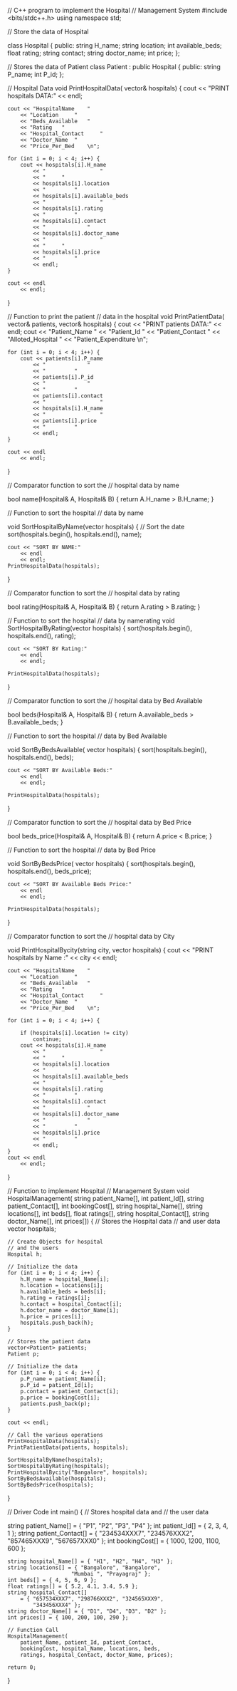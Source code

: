 
// C++ program to implement the Hospital
// Management System
#include <bits/stdc++.h>
using namespace std;

// Store the data of Hospital

class Hospital 
{
public:
	string H_name;
	string location;
	int available_beds;
	float rating;
	string contact;
	string doctor_name;
	int price;
};

// Stores the data of Patient
class Patient : public Hospital {
public:
	string P_name;
	int P_id;
};

// Hospital Data
void PrintHospitalData(
	vector<Hospital>& hospitals)
{
	cout << "PRINT hospitals DATA:"
		<< endl;

	cout << "HospitalName	 "
		<< "Location	 "
		<< "Beds_Available	 "
		<< "Rating	 "
		<< "Hospital_Contact	 "
		<< "Doctor_Name	 "
		<< "Price_Per_Bed	 \n";

	for (int i = 0; i < 4; i++) {
		cout << hospitals[i].H_name
			<< "				 "
			<< "	 "
			<< hospitals[i].location
			<< "		 "
			<< hospitals[i].available_beds
			<< "				 "
			<< hospitals[i].rating
			<< "		 "
			<< hospitals[i].contact
			<< "			 "
			<< hospitals[i].doctor_name
			<< "				 "
			<< "	 "
			<< hospitals[i].price
			<< "		 "
			<< endl;
	}

	cout << endl
		<< endl;
}

// Function to print the patient
// data in the hospital
void PrintPatientData(
	vector<Patient>& patients,
	vector<Hospital>& hospitals)
{
	cout << "PRINT patients DATA:"
		<< endl;
	cout << "Patient_Name	 "
		<< "Patient_Id	 "
		<< "Patient_Contact	 "
		<< "Alloted_Hospital	 "
		<< "Patient_Expenditure	 \n";

	for (int i = 0; i < 4; i++) {
		cout << patients[i].P_name
			<< "			 "
			<< "		 "
			<< patients[i].P_id
			<< "			 "
			<< "		 "
			<< patients[i].contact
			<< "				 "
			<< hospitals[i].H_name
			<< "				 "
			<< patients[i].price
			<< "		 "
			<< endl;
	}

	cout << endl
		<< endl;
}

// Comparator function to sort the
// hospital data by name


bool name(Hospital& A, Hospital& B)
{
	return A.H_name > B.H_name;
}

// Function to sort the hospital
// data by name


void SortHospitalByName(vector<Hospital> hospitals)
{
	// Sort the date
	sort(hospitals.begin(),
		hospitals.end(),
		name);

	cout << "SORT BY NAME:"
		<< endl
		<< endl;
	PrintHospitalData(hospitals);
}

// Comparator function to sort the
// hospital data by rating


bool rating(Hospital& A, Hospital& B)
{
	return A.rating > B.rating;
}

// Function to sort the hospital
// data by namerating
void SortHospitalByRating(vector<Hospital> hospitals)
{
	sort(hospitals.begin(),
		hospitals.end(),
		rating);

	cout << "SORT BY Rating:"
		<< endl
		<< endl;

	PrintHospitalData(hospitals);
}

// Comparator function to sort the
// hospital data by Bed Available


bool beds(Hospital& A, Hospital& B)
{
	return A.available_beds > B.available_beds;
}

// Function to sort the hospital
// data by Bed Available


void SortByBedsAvailable(
	vector<Hospital> hospitals)
{
	sort(hospitals.begin(),
		hospitals.end(),
		beds);

	cout << "SORT BY Available Beds:"
		<< endl
		<< endl;

	PrintHospitalData(hospitals);
}

// Comparator function to sort the
// hospital data by Bed Price

bool beds_price(Hospital& A, Hospital& B)
{
	return A.price < B.price;
}

// Function to sort the hospital
// data by Bed Price

void SortByBedsPrice(
	vector<Hospital> hospitals)
{
	sort(hospitals.begin(),
		hospitals.end(),
		beds_price);

	cout << "SORT BY Available Beds Price:"
		<< endl
		<< endl;

	PrintHospitalData(hospitals);
}

// Comparator function to sort the
// hospital data by City


void PrintHospitalBycity(string city, vector<Hospital> hospitals)
{
	cout << "PRINT hospitals by Name :"
		<< city << endl;

	cout << "HospitalName	 "
		<< "Location	 "
		<< "Beds_Available	 "
		<< "Rating	 "
		<< "Hospital_Contact	 "
		<< "Doctor_Name	 "
		<< "Price_Per_Bed	 \n";

	for (int i = 0; i < 4; i++) {

		if (hospitals[i].location != city)
			continue;
		cout << hospitals[i].H_name
			<< "				 "
			<< "	 "
			<< hospitals[i].location
			<< "		 "
			<< hospitals[i].available_beds
			<< "				 "
			<< hospitals[i].rating
			<< "		 "
			<< hospitals[i].contact
			<< "			 "
			<< hospitals[i].doctor_name
			<< "			 "
			<< "		 "
			<< hospitals[i].price
			<< "		 "
			<< endl;
	}
	cout << endl
		<< endl;
}

// Function to implement Hospital
// Management System
void HospitalManagement(
	string patient_Name[], int patient_Id[],
	string patient_Contact[], int bookingCost[],
	string hospital_Name[], string locations[], int beds[],
	float ratings[], string hospital_Contact[],
	string doctor_Name[], int prices[])
{
	// Stores the Hospital data
	// and user data
	vector<Hospital> hospitals;

	// Create Objects for hospital
	// and the users
	Hospital h;

	// Initialize the data
	for (int i = 0; i < 4; i++) {
		h.H_name = hospital_Name[i];
		h.location = locations[i];
		h.available_beds = beds[i];
		h.rating = ratings[i];
		h.contact = hospital_Contact[i];
		h.doctor_name = doctor_Name[i];
		h.price = prices[i];
		hospitals.push_back(h);
	}

	// Stores the patient data
	vector<Patient> patients;
	Patient p;

	// Initialize the data
	for (int i = 0; i < 4; i++) {
		p.P_name = patient_Name[i];
		p.P_id = patient_Id[i];
		p.contact = patient_Contact[i];
		p.price = bookingCost[i];
		patients.push_back(p);
	}

	cout << endl;

	// Call the various operations
	PrintHospitalData(hospitals);
	PrintPatientData(patients, hospitals);

	SortHospitalByName(hospitals);
	SortHospitalByRating(hospitals);
	PrintHospitalBycity("Bangalore", hospitals);
	SortByBedsAvailable(hospitals);
	SortByBedsPrice(hospitals);
}

// Driver Code
int main()
{
	// Stores hospital data and
	// the user data
	
 
 string patient_Name[] = { "P1", "P2", "P3", "P4" };
	int patient_Id[] = { 2, 3, 4, 1 };
	string patient_Contact[]
		= { "234534XXX7", "234576XXX2", "857465XXX9",
			"567657XXX0" };
	int bookingCost[] = { 1000, 1200, 1100, 600 };

	string hospital_Name[] = { "H1", "H2", "H4", "H3" };
	string locations[] = { "Bangalore", "Bangalore",
						"Mumbai ", "Prayagraj" };
	int beds[] = { 4, 5, 6, 9 };
	float ratings[] = { 5.2, 4.1, 3.4, 5.9 };
	string hospital_Contact[]
		= { "657534XXX7", "298766XXX2", "324565XXX9",
			"343456XXX4" };
	string doctor_Name[] = { "D1", "D4", "D3", "D2" };
	int prices[] = { 100, 200, 100, 290 };

	// Function Call
	HospitalManagement(
		patient_Name, patient_Id, patient_Contact,
		bookingCost, hospital_Name, locations, beds,
		ratings, hospital_Contact, doctor_Name, prices);

	return 0;
}
